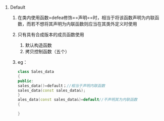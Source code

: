 1. Default

    1. 在类内使用函数=defea修饰==声明==时，相当于将该函数声明为内联函数，而若不想将其声明为内联函数则应当在其类外定义时使用

    2. 只有具有合成版本的成员函数使用

        1. 默认构造函数
        2. 拷贝控制函数（五个）

    3. eg：

        ```c++
        class Sales_data
        {
        public:
        sales_data()=default；//相当于声明内联函数
        sales_data(const sales_data&);
        }
        ales_data(const sales_data&)=default//不声明其为内联函数
        {
            
        }
        ```

        
